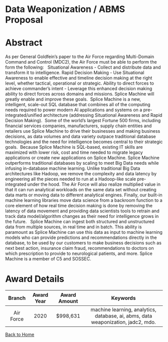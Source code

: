 
Data Weaponization / ABMS Proposal
==================================

# Abstract


As per General Goldfein’s paper to the Air Force regarding Multi-Domain Command and Control (MDC2), the Air Force must be able to perform the form the following:   Situational Awareness - Collect and distribute data and transform it to intelligence. Rapid Decision Making - Use Situational Awareness to enable effective and timeline decision making at the right level, whether tactical, operational or strategic. Ability to direct forces to achieve commander’s intent - Leverage this enhanced decision making ability to direct forces across domains and missions. Splice Machine will greatly enable and improve these goals.  Splice Machine is a new, intelligent, scale-out SQL database that combines all of the computing needs required to power modern AI applications and systems on a pre-integrated/unified architecture (addressing Situational Awareness and Rapid Decision Making).  Some of the world’s largest Fortune 500 firms, including financial services companies, manufacturers, supply chain entities and retailers use Splice Machine to drive their businesses and making business decisions, as data volumes and data variety outpace traditional database technologies and the need for intelligence becomes central to their strategic goals.  Because Splice Machine is SQL-based, existing IT skills are maximized with lower risk, cost and time needed to migrate legacy applications or create new applications on Splice Machine. Splice Machine outperforms traditional databases by scaling to meet Big Data needs while infusing in-database machine learning. Unlike traditional Big Data architectures like Hadoop, we remove the complexity and data latency by engineering all the pieces needed to run at a Hadoop-like scale pre-integrated under the hood. The Air Force will also realize multiplied value in that it can run analytical workloads on the same data set without creating data marts or moving data to different analytical engines. Finally, our built-in machine learning libraries move data science from a backroom function to a core element of how real time decision making is done by removing the latency of data movement and providing data scientists tools to retrain and track data model/algorithm changes as their need for intelligence grows in the future.   Splice Machine can ingest both structured and unstructured data from multiple sources, in real time and in batch. This ability is paramount as Splice Machine can use this data as input to machine learning models who can provide predictions and recommendations directly in the database, to be used by our customers to make business decisions such as next best action, insurance claim fraud, recommendations to doctors on which prescription to provide to neurological patients, and more. Splice Machine is a member of C5 and SOSSEC.  

# Award Details

|Branch|Award Year|Award Amount|Keywords|
| :---: | :---: | :---: | :---: |
|Air Force|2020|$998,631|machine learning, analytics, database, ai, abms, data weaponization, jadc2, mdo.|
  
  


[Back to Home](https://github.com/chrischow/dod_sbir_awards/Reports/DJ/#1626)